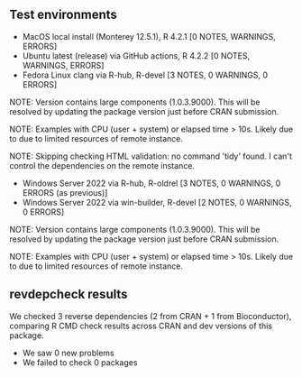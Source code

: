 ## Test environments

* MacOS local install (Monterey 12.5.1), R 4.2.1 [0 NOTES, WARNINGS, ERRORS]
* Ubuntu latest (release) via GitHub actions, R 4.2.2 [0 NOTES, WARNINGS, ERRORS]
* Fedora Linux clang via R-hub, R-devel [3 NOTES, 0 WARNINGS, 0 ERRORS]

NOTE: Version contains large components (1.0.3.9000). This will be 
resolved by updating the package version just before CRAN submission.

NOTE: Examples with CPU (user + system) or elapsed time > 10s. Likely due to 
due to limited resources of remote instance.

NOTE: Skipping checking HTML validation: no command 'tidy' found. I can't 
control the dependencies on the remote instance.

* Windows Server 2022 via R-hub, R-oldrel [3 NOTES, 0 WARNINGS, 0 ERRORS (as previous)]
* Windows Server 2022 via win-builder, R-devel [2 NOTES, 0 WARNINGS, 0 ERRORS]

NOTE: Version contains large components (1.0.3.9000). This will be
resolved by updating the package version just before CRAN submission.

NOTE: Examples with CPU (user + system) or elapsed time > 10s. Likely due to 
due to limited resources of remote instance.

## revdepcheck results

We checked 3 reverse dependencies (2 from CRAN + 1 from Bioconductor), comparing R CMD check results across CRAN and dev versions of this package.

 * We saw 0 new problems
 * We failed to check 0 packages

